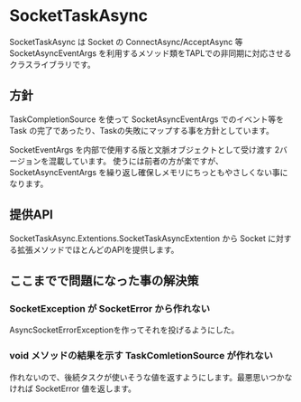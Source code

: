 ﻿# SocketTaskAsync

SocketTaskAsync は Socket の ConnectAsync/AcceptAsync 等 SocketAsyncEventArgs を利用するメソッド類をTAPLでの非同期に対応させるクラスライブラリです。

## 方針

TaskCompletionSource<T> を使って SocketAsyncEventArgs でのイベント等を Task の完了であったり、Taskの失敗にマップする事を方針としています。

SocketEventArgs を内部で使用する版と文脈オブジェクトとして受け渡す 2バージョンを混載しています。
使うには前者の方が楽ですが、SocketAsyncEventArgs を繰り返し確保しメモリにちっともやさしくない事になります。

## 提供API

SocketTaskAsync.Extentions.SocketTaskAsyncExtention から Socket に対する拡張メソッドでほとんどのAPIを提供します。




## ここまでで問題になった事の解決策

### SocketException が SocketError から作れない

AsyncSocketErrorExceptionを作ってそれを投げるようにした。

### void メソッドの結果を示す TaskComletionSource が作れない

作れないので、後続タスクが使いそうな値を返すようにします。最悪思いつかなければ SocketError 値を返します。
